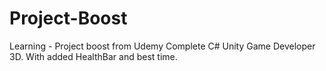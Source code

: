 # Project-Boost
 Learning - Project boost from Udemy Complete C# Unity Game Developer 3D. With added HealthBar and best time.

